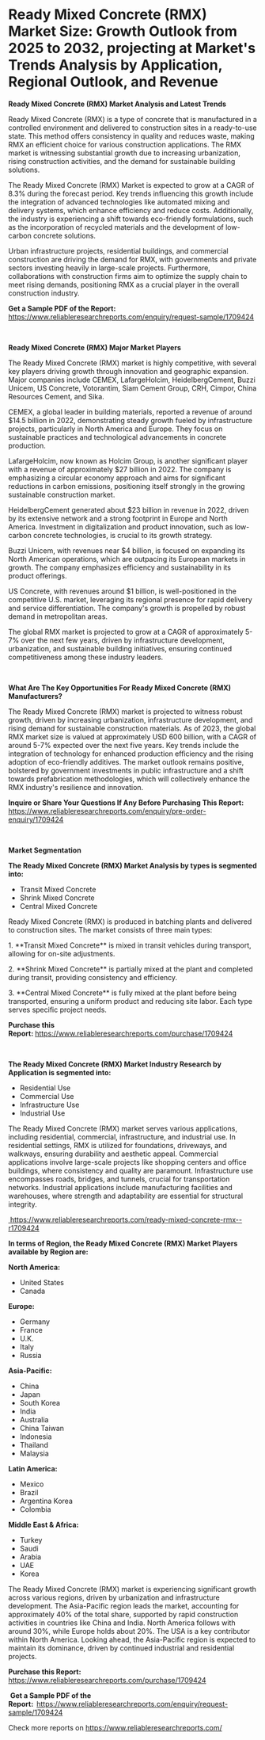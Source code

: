 <p><h1>Ready Mixed Concrete (RMX) Market Size: Growth Outlook from 2025 to 2032, projecting at Market's Trends Analysis by Application, Regional Outlook, and Revenue</h1></p><p><strong>Ready Mixed Concrete (RMX) Market Analysis and Latest Trends</strong></p>
<p><p>Ready Mixed Concrete (RMX) is a type of concrete that is manufactured in a controlled environment and delivered to construction sites in a ready-to-use state. This method offers consistency in quality and reduces waste, making RMX an efficient choice for various construction applications. The RMX market is witnessing substantial growth due to increasing urbanization, rising construction activities, and the demand for sustainable building solutions.</p><p>The Ready Mixed Concrete (RMX) Market is expected to grow at a CAGR of 8.3% during the forecast period. Key trends influencing this growth include the integration of advanced technologies like automated mixing and delivery systems, which enhance efficiency and reduce costs. Additionally, the industry is experiencing a shift towards eco-friendly formulations, such as the incorporation of recycled materials and the development of low-carbon concrete solutions. </p><p>Urban infrastructure projects, residential buildings, and commercial construction are driving the demand for RMX, with governments and private sectors investing heavily in large-scale projects. Furthermore, collaborations with construction firms aim to optimize the supply chain to meet rising demands, positioning RMX as a crucial player in the overall construction industry.</p></p>
<p><strong>Get a Sample PDF of the Report:&nbsp;</strong> <a href="https://www.reliableresearchreports.com/enquiry/request-sample/1709424?utm_campaign=2295&utm_medium=2&utm_source=Github&utm_content=ia&utm_term=27032025&utm_id=ready-mixed-concrete-rmx">https://www.reliableresearchreports.com/enquiry/request-sample/1709424</a></p>
<p>&nbsp;</p>
<p><strong>Ready Mixed Concrete (RMX) Major Market Players</strong></p>
<p><p>The Ready Mixed Concrete (RMX) market is highly competitive, with several key players driving growth through innovation and geographic expansion. Major companies include CEMEX, LafargeHolcim, HeidelbergCement, Buzzi Unicem, US Concrete, Votorantim, Siam Cement Group, CRH, Cimpor, China Resources Cement, and Sika.</p><p>CEMEX, a global leader in building materials, reported a revenue of around $14.5 billion in 2022, demonstrating steady growth fueled by infrastructure projects, particularly in North America and Europe. They focus on sustainable practices and technological advancements in concrete production.</p><p>LafargeHolcim, now known as Holcim Group, is another significant player with a revenue of approximately $27 billion in 2022. The company is emphasizing a circular economy approach and aims for significant reductions in carbon emissions, positioning itself strongly in the growing sustainable construction market.</p><p>HeidelbergCement generated about $23 billion in revenue in 2022, driven by its extensive network and a strong footprint in Europe and North America. Investment in digitalization and product innovation, such as low-carbon concrete technologies, is crucial to its growth strategy.</p><p>Buzzi Unicem, with revenues near $4 billion, is focused on expanding its North American operations, which are outpacing its European markets in growth. The company emphasizes efficiency and sustainability in its product offerings.</p><p>US Concrete, with revenues around $1 billion, is well-positioned in the competitive U.S. market, leveraging its regional presence for rapid delivery and service differentiation. The company's growth is propelled by robust demand in metropolitan areas.</p><p>The global RMX market is projected to grow at a CAGR of approximately 5-7% over the next few years, driven by infrastructure development, urbanization, and sustainable building initiatives, ensuring continued competitiveness among these industry leaders.</p></p>
<p>&nbsp;</p>
<p><strong>What Are The Key Opportunities For Ready Mixed Concrete (RMX) Manufacturers?</strong></p>
<p><p>The Ready Mixed Concrete (RMX) market is projected to witness robust growth, driven by increasing urbanization, infrastructure development, and rising demand for sustainable construction materials. As of 2023, the global RMX market size is valued at approximately USD 600 billion, with a CAGR of around 5-7% expected over the next five years. Key trends include the integration of technology for enhanced production efficiency and the rising adoption of eco-friendly additives. The market outlook remains positive, bolstered by government investments in public infrastructure and a shift towards prefabrication methodologies, which will collectively enhance the RMX industry's resilience and innovation.</p></p>
<p><strong>Inquire or Share Your Questions If Any Before Purchasing This Report:</strong> <a href="https://www.reliableresearchreports.com/enquiry/pre-order-enquiry/1709424?utm_campaign=2295&utm_medium=2&utm_source=Github&utm_content=ia&utm_term=27032025&utm_id=ready-mixed-concrete-rmx">https://www.reliableresearchreports.com/enquiry/pre-order-enquiry/1709424</a></p>
<p>&nbsp;</p>
<p><strong>Market Segmentation</strong></p>
<p><strong>The Ready Mixed Concrete (RMX) Market Analysis by types is segmented into:</strong></p>
<p><ul><li>Transit Mixed Concrete</li><li>Shrink Mixed Concrete</li><li>Central Mixed Concrete</li></ul></p>
<p><p>Ready Mixed Concrete (RMX) is produced in batching plants and delivered to construction sites. The market consists of three main types: </p><p>1. **Transit Mixed Concrete** is mixed in transit vehicles during transport, allowing for on-site adjustments.</p><p>2. **Shrink Mixed Concrete** is partially mixed at the plant and completed during transit, providing consistency and efficiency.</p><p>3. **Central Mixed Concrete** is fully mixed at the plant before being transported, ensuring a uniform product and reducing site labor. Each type serves specific project needs.</p></p>
<p><strong>Purchase this Report:&nbsp;</strong><a href="https://www.reliableresearchreports.com/purchase/1709424?utm_campaign=2295&utm_medium=2&utm_source=Github&utm_content=ia&utm_term=27032025&utm_id=ready-mixed-concrete-rmx">https://www.reliableresearchreports.com/purchase/1709424</a></p>
<p>&nbsp;</p>
<p><strong>The Ready Mixed Concrete (RMX) Market Industry Research by Application is segmented into:</strong></p>
<p><ul><li>Residential Use</li><li>Commercial Use</li><li>Infrastructure Use</li><li>Industrial Use</li></ul></p>
<p><p>The Ready Mixed Concrete (RMX) market serves various applications, including residential, commercial, infrastructure, and industrial use. In residential settings, RMX is utilized for foundations, driveways, and walkways, ensuring durability and aesthetic appeal. Commercial applications involve large-scale projects like shopping centers and office buildings, where consistency and quality are paramount. Infrastructure use encompasses roads, bridges, and tunnels, crucial for transportation networks. Industrial applications include manufacturing facilities and warehouses, where strength and adaptability are essential for structural integrity.</p></p>
<p><a href="https://www.reliableresearchreports.com/ready-mixed-concrete-rmx--r1709424?utm_campaign=2295&utm_medium=2&utm_source=Github&utm_content=ia&utm_term=27032025&utm_id=ready-mixed-concrete-rmx">&nbsp;https://www.reliableresearchreports.com/ready-mixed-concrete-rmx--r1709424</a></p>
<p><strong>In terms of Region, the Ready Mixed Concrete (RMX) Market Players available by Region are:</strong></p>
<p>
    <p> <strong> North America: </strong>
        <ul>
            <li>United States</li>
            <li>Canada</li>
        </ul>
        </p> 
    <p> <strong> Europe: </strong>
        <ul>
            <li>Germany</li>
            <li>France</li>
            <li>U.K.</li>
            <li>Italy</li>
            <li>Russia</li>
        </ul>
        </p> 
    <p> <strong> Asia-Pacific: </strong>
        <ul>
            <li>China</li>
            <li>Japan</li>
            <li>South Korea</li>
            <li>India</li>
            <li>Australia</li>
            <li>China Taiwan</li>
            <li>Indonesia</li>
            <li>Thailand</li>
            <li>Malaysia</li>
        </ul>
        </p> 
    <p> <strong> Latin America: </strong>
        <ul>
            <li>Mexico</li>
            <li>Brazil</li>
            <li>Argentina Korea</li>
            <li>Colombia</li>
        </ul>
        </p> 
    <p> <strong> Middle East & Africa: </strong>
        <ul>
            <li>Turkey</li>
            <li>Saudi</li>
            <li>Arabia</li>
            <li>UAE</li>
            <li>Korea</li>
        </ul>
    </p>
    </p>
<p><p>The Ready Mixed Concrete (RMX) market is experiencing significant growth across various regions, driven by urbanization and infrastructure development. The Asia-Pacific region leads the market, accounting for approximately 40% of the total share, supported by rapid construction activities in countries like China and India. North America follows with around 30%, while Europe holds about 20%. The USA is a key contributor within North America. Looking ahead, the Asia-Pacific region is expected to maintain its dominance, driven by continued industrial and residential projects.</p></p>
<p><strong>Purchase this Report: </strong><a href="https://www.reliableresearchreports.com/purchase/1709424?utm_campaign=2295&utm_medium=2&utm_source=Github&utm_content=ia&utm_term=27032025&utm_id=ready-mixed-concrete-rmx">https://www.reliableresearchreports.com/purchase/1709424</a></p>
<p>&nbsp;<strong>Get a Sample PDF of the Report:&nbsp;&nbsp;</strong><a href="https://www.reliableresearchreports.com/enquiry/request-sample/1709424?utm_campaign=2295&utm_medium=2&utm_source=Github&utm_content=ia&utm_term=27032025&utm_id=ready-mixed-concrete-rmx">https://www.reliableresearchreports.com/enquiry/request-sample/1709424</a></p>
<p><strong></strong></p>
<p>Check more reports on <a href="https://www.reliableresearchreports.com/?utm_campaign=2295&utm_medium=2&utm_source=Github&utm_content=ia&utm_term=27032025&utm_id=ready-mixed-concrete-rmx">https://www.reliableresearchreports.com/</a></p>